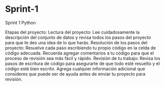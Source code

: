# Sprint-1
Sprint 1 Python

Etapas del proyecto:
Lectura del proyecto:
Lee cuidadosamente la descripción del conjunto de datos y revisa todos los pasos del proyecto para que te des una idea de lo que harás.
Resolución de los pasos del proyecto:
Resuelve cada paso escribiendo tu propio código en la celda de código adecuada. Recuerda agregar comentarios a tu código para que el proceso de revisión sea más fácil y rápido.
Revisión de tu trabajo:
Revisa los pasos de escritura de código para asegurarte de que todo esté resuelto y el código esté bien escrito. Agrega cualquier información adicional que consideres que puede ser de ayuda antes de enviar tu proyecto para revisión.
